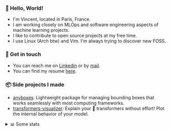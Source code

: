 ### 👋 Hello, World!

- I'm Vincent, located in Paris, France.
- I am working closely on MLOps and software engineering aspects of machine learning projects.
- I like to contribute to open source projects at my free time.
- I use Linux (Arch btw) and Vim. I'm always trying to discover new FOSS.

### 🔗 Get in touch

- You can reach me on [Linkedin](https://www.linkedin.com/in/vincent-duchauffour-3a9641155/) or by [mail](mailto:vincent.duchauffour@proton.me).
- You can find my resume [here](https://raw.githubusercontent.com/VDuchauffour/resume/main/resume.pdf).

### 📦 Side projects I made

- [anyboxes](https://github.com/VDuchauffour/anyboxes): Lightweight package for managing bounding boxes that works seamlessly with most computing frameworks.
- [transformers-visualizer](https://github.com/VDuchauffour/transformers-visualizer): Explain your 🤗 transformers without effort! Plot the internal behavior of your model. 

<details><summary>📊 Some stats</summary>  
  
<p align="center">
  <img alt="VDuchauffour's github stats" src="https://github-readme-stats.vercel.app/api?username=VDuchauffour&include_all_commits=true&show_icons=true&theme=react"/>
  <br />
  <img alt="VDuchauffour's streak stats" src="https://streak-stats.demolab.com?user=VDuchauffour&theme=react"/>
  <br />
  <img alt="VDuchauffour's language stats" src="https://github-readme-stats.vercel.app/api/top-langs/?username=VDuchauffour&count_private=true&include_all_commits=true&show_icons=true&layout=compact&theme=react"/>
  <!--   <br />
  <img alt="VDuchauffour's Wakatime stats" src="https://github-readme-stats.vercel.app/api/wakatime?username=VDuchauffour&theme=react"/> -->
</p>

#### 🧭 Wakatime stats
<!--START_SECTION:waka-->
![Code Time](http://img.shields.io/badge/Code%20Time-1%2C857%20hrs%2044%20mins-blue)

![Lines of code](https://img.shields.io/badge/From%20Hello%20World%20I%27ve%20Written-4.5%20million%20lines%20of%20code-blue)

**🐱 My GitHub Data** 

> 📦 979.4 kB Used in GitHub's Storage 
 > 
> 🏆 468 Contributions in the Year 2024
 > 
> 🚫 Not Opted to Hire
 > 
> 📜 9 Public Repositories 
 > 
> 🔑 2 Private Repositories 
 > 
**I'm an Early 🐤** 

```text
🌞 Morning                330 commits         ██░░░░░░░░░░░░░░░░░░░░░░░   07.81 % 
🌆 Daytime                2208 commits        █████████████░░░░░░░░░░░░   52.29 % 
🌃 Evening                1271 commits        ████████░░░░░░░░░░░░░░░░░   30.10 % 
🌙 Night                  414 commits         ██░░░░░░░░░░░░░░░░░░░░░░░   09.80 % 
```
📅 **I'm Most Productive on Monday** 

```text
Monday                   966 commits         ██████░░░░░░░░░░░░░░░░░░░   22.87 % 
Tuesday                  725 commits         ████░░░░░░░░░░░░░░░░░░░░░   17.17 % 
Wednesday                714 commits         ████░░░░░░░░░░░░░░░░░░░░░   16.91 % 
Thursday                 780 commits         █████░░░░░░░░░░░░░░░░░░░░   18.47 % 
Friday                   657 commits         ████░░░░░░░░░░░░░░░░░░░░░   15.56 % 
Saturday                 99 commits          █░░░░░░░░░░░░░░░░░░░░░░░░   02.34 % 
Sunday                   282 commits         ██░░░░░░░░░░░░░░░░░░░░░░░   06.68 % 
```


📊 **This Week I Spent My Time On** 

```text
💬 Programming Languages: 
Python                   57 hrs 22 mins      ████████████████████░░░░░   81.63 % 
XML                      4 hrs 2 mins        █░░░░░░░░░░░░░░░░░░░░░░░░   05.76 % 
C++                      3 hrs 33 mins       █░░░░░░░░░░░░░░░░░░░░░░░░   05.05 % 
TOML                     1 hr 10 mins        ░░░░░░░░░░░░░░░░░░░░░░░░░   01.67 % 
Other                    1 hr 1 min          ░░░░░░░░░░░░░░░░░░░░░░░░░   01.47 % 
```


 Last Updated on 19/05/2024 00:41:37 UTC
<!--END_SECTION:waka-->
</details>
